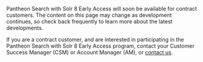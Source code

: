 <Alert title="Early Access" type="info" icon="leaf">

Pantheon Search with Solr 8 Early Access will soon be available for contract customers. The content on this page may change as development continues, so check back frequently to learn more about the latest developments.

</Alert>

If you are a contract customer, and are interested in participating in the Pantheon Search with Solr 8 Early Access program, contact your Customer Success Manager (CSM) or Account Manager (AM), or [contact us](https://pantheon.io/contact-us?docs). 
